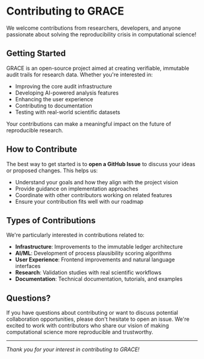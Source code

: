 # Contributing to GRACE

We welcome contributions from researchers, developers, and anyone passionate about solving the reproducibility crisis in computational science!

## Getting Started

GRACE is an open-source project aimed at creating verifiable, immutable audit trails for research data. Whether you're interested in:

- Improving the core audit infrastructure
- Developing AI-powered analysis features
- Enhancing the user experience
- Contributing to documentation
- Testing with real-world scientific datasets

Your contributions can make a meaningful impact on the future of reproducible research.

## How to Contribute

The best way to get started is to **open a GitHub Issue** to discuss your ideas or proposed changes. This helps us:

- Understand your goals and how they align with the project vision
- Provide guidance on implementation approaches
- Coordinate with other contributors working on related features
- Ensure your contribution fits well with our roadmap

## Types of Contributions

We're particularly interested in contributions related to:

- **Infrastructure**: Improvements to the immutable ledger architecture
- **AI/ML**: Development of process plausibility scoring algorithms
- **User Experience**: Frontend improvements and natural language interfaces
- **Research**: Validation studies with real scientific workflows
- **Documentation**: Technical documentation, tutorials, and examples

## Questions?

If you have questions about contributing or want to discuss potential collaboration opportunities, please don't hesitate to open an issue. We're excited to work with contributors who share our vision of making computational science more reproducible and trustworthy.

---

*Thank you for your interest in contributing to GRACE!*